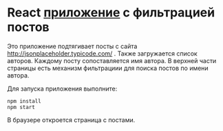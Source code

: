 # React [приложение](https://react-posts-with-filter.vercel.app/) с фильтрацией постов

Это приложение подтягивает посты с сайта http://jsonplaceholder.typicode.com/ . Также загружается список авторов. Каждому посту сопоставляется имя автора.
В верхней части страницы есть механизм фильтрациии для поиска постов по имени автора.

Для запуска приложения выполните:

```
npm install
npm start
```

В браузере откроется страница с постами.
